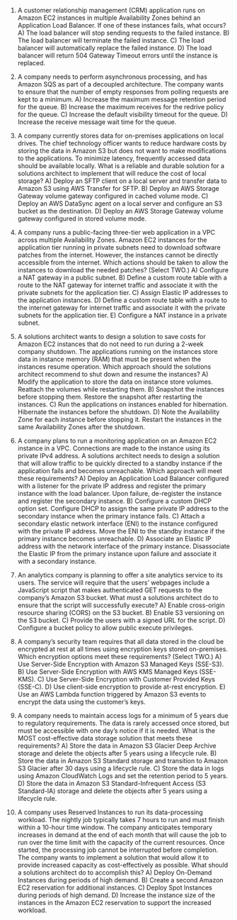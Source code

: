 1) A customer relationship management (CRM) application runs on Amazon EC2 instances in multiple Availability Zones behind an Application Load Balancer.
If one of these instances fails, what occurs?
A) The load balancer will stop sending requests to the failed instance.
B) The load balancer will terminate the failed instance.
C) The load balancer will automatically replace the failed instance.
D) The load balancer will return 504 Gateway Timeout errors until the instance is replaced.

2) A company needs to perform asynchronous processing, and has Amazon SQS as part of a decoupled architecture. The company wants to ensure that the number of empty responses from polling requests are kept to a minimum.
A) Increase the maximum message retention period for the queue.
B) Increase the maximum receives for the redrive policy for the queue.
C) Increase the default visibility timeout for the queue.
D) Increase the receive message wait time for the queue.


3) A company currently stores data for on-premises applications on local drives. The chief technology officer wants to reduce hardware costs by storing the data in Amazon S3 but does not want to make modifications to the applications. To minimize latency, frequently accessed data should be available locally.
What is a reliable and durable solution for a solutions architect to implement that will reduce the cost of local storage?
A) Deploy an SFTP client on a local server and transfer data to Amazon S3 using AWS Transfer for SFTP.
B) Deploy an AWS Storage Gateway volume gateway configured in cached volume mode.
C) Deploy an AWS DataSync agent on a local server and configure an S3 bucket as the destination.
D) Deploy an AWS Storage Gateway volume gateway configured in stored volume mode.

4) A company runs a public-facing three-tier web application in a VPC across multiple Availability Zones. Amazon EC2 instances for the application tier running in private subnets need to download software patches from the internet. However, the instances cannot be directly accessible from the internet.
Which actions should be taken to allow the instances to download the needed patches? (Select TWO.)
A) Configure a NAT gateway in a public subnet.
B) Define a custom route table with a route to the NAT gateway for internet traffic and associate it with the private subnets for the application tier.
C) Assign Elastic IP addresses to the application instances.
D) Define a custom route table with a route to the internet gateway for internet traffic and associate it with the private subnets for the application tier.
E) Configure a NAT instance in a private subnet.

5) A solutions architect wants to design a solution to save costs for Amazon EC2 instances that do not need to run during a 2-week company shutdown. The applications running on the instances store data in instance memory (RAM) that must be present when the instances resume operation.
Which approach should the solutions architect recommend to shut down and resume the instances?
A) Modify the application to store the data on instance store volumes. Reattach the volumes while restarting them.
B) Snapshot the instances before stopping them. Restore the snapshot after restarting the instances.
C) Run the applications on instances enabled for hibernation. Hibernate the instances before the shutdown.
D) Note the Availability Zone for each instance before stopping it. Restart the instances in the same Availability Zones after the shutdown.

6) A company plans to run a monitoring application on an Amazon EC2 instance in a VPC. Connections are made to the instance using its private IPv4 address. A solutions architect needs to design a solution that will allow traffic to be quickly directed to a standby instance if the application fails and becomes unreachable.
Which approach will meet these requirements?
A) Deploy an Application Load Balancer configured with a listener for the private IP address and register the primary instance with the load balancer. Upon failure, de-register the instance and register the secondary instance.
B) Configure a custom DHCP option set. Configure DHCP to assign the same private IP address to the secondary instance when the primary instance fails.
C) Attach a secondary elastic network interface (ENI) to the instance configured with the private IP address. Move the ENI to the standby instance if the primary instance becomes unreachable.
D) Associate an Elastic IP address with the network interface of the primary instance. Disassociate the Elastic IP from the primary instance upon failure and associate it with a secondary instance.

7) An analytics company is planning to offer a site analytics service to its users. The service will require that the users’ webpages include a JavaScript script that makes authenticated GET requests to the company’s Amazon S3 bucket.
What must a solutions architect do to ensure that the script will successfully execute?
A) Enable cross-origin resource sharing (CORS) on the S3 bucket.
B) Enable S3 versioning on the S3 bucket.
C) Provide the users with a signed URL for the script.
D) Configure a bucket policy to allow public execute privileges.

8) A company’s security team requires that all data stored in the cloud be encrypted at rest at all times using encryption keys stored on-premises.
Which encryption options meet these requirements? (Select TWO.)
A) Use Server-Side Encryption with Amazon S3 Managed Keys (SSE-S3). B) Use Server-Side Encryption with AWS KMS Managed Keys (SSE-KMS).
C) Use Server-Side Encryption with Customer Provided Keys (SSE-C).
D) Use client-side encryption to provide at-rest encryption.
E) Use an AWS Lambda function triggered by Amazon S3 events to encrypt the data using the customer’s keys.

9) A company needs to maintain access logs for a minimum of 5 years due to regulatory requirements. The data is rarely accessed once stored, but must be accessible with one day’s notice if it is needed.
What is the MOST cost-effective data storage solution that meets these requirements?
A) Store the data in Amazon S3 Glacier Deep Archive storage and delete the objects after 5 years using a lifecycle rule.
B) Store the data in Amazon S3 Standard storage and transition to Amazon S3 Glacier after 30 days using a lifecycle rule.
C) Store the data in logs using Amazon CloudWatch Logs and set the retention period to 5 years.
D) Store the data in Amazon S3 Standard-Infrequent Access (S3 Standard-IA) storage and delete the objects after 5 years using a lifecycle rule.

10) A company uses Reserved Instances to run its data-processing workload. The nightly job typically takes 7 hours to run and must finish within a 10-hour time window. The company anticipates temporary increases in demand at the end of each month that will cause the job to run over the time limit with the capacity of the current resources. Once started, the processing job cannot be interrupted before completion. The company wants to implement a solution that would allow it to provide increased capacity as cost-effectively as possible.
What should a solutions architect do to accomplish this?
A) Deploy On-Demand Instances during periods of high demand.
B) Create a second Amazon EC2 reservation for additional instances.
C) Deploy Spot Instances during periods of high demand.
D) Increase the instance size of the instances in the Amazon EC2 reservation to support the increased workload.

